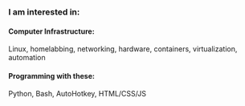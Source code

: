 ### I am interested in:

#### Computer Infrastructure:
Linux, homelabbing, networking, hardware, containers, virtualization, automation

#### Programming with these:
Python, Bash, AutoHotkey, HTML/CSS/JS

